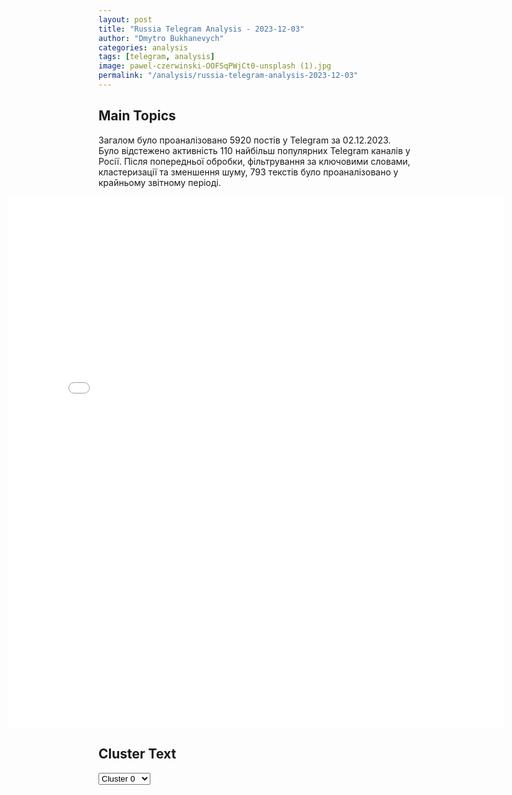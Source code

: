 ```yaml
---
layout: post
title: "Russia Telegram Analysis - 2023-12-03"
author: "Dmytro Bukhanevych"
categories: analysis
tags: [telegram, analysis]
image: pawel-czerwinski-OOFSqPWjCt0-unsplash (1).jpg
permalink: "/analysis/russia-telegram-analysis-2023-12-03"
---
```


<style>
    /* Adjusting iframe-container styles */
    .wide-iframe-container {
        width: calc(100% + 30vw);  /* Extending the width */
        margin-left: -15vw;       /* Negative margin to push to the left */
        overflow: hidden;         /* In case the iframe content spills over */
    }

    .wide-iframe-container iframe {
        width: 100%;  /* Making the iframe take the full width of its container */
        border: none; /* Removing any borders from the iframe */
    }

    /* Toggle mechanism */
    .hidden {
        display: none;
    }
    
    .show-content-target:checked + .show-content {
        display: block;
    }
</style>

<h2>Main Topics</h2>
<p>Загалом було проаналізовано 5920 постів у Telegram за 02.12.2023. Було відстежено активність 110 найбільш популярних Telegram каналів у Росії. Після попередньої обробки, фільтрування за ключовими словами, кластеризації та зменшення шуму, 793 текстів було проаналізовано у крайньому звітному періоді.</p>
<!-- Embedding Main Plotly Visualization -->
<div class="wide-iframe-container">
    <iframe src="{{site.baseurl}}/visualizations/2023-12-03/fig_topics_time.html" height="850"></iframe>
</div>


<h2>Cluster Text</h2>

<!-- Dropdown to select a cluster -->
<select id="clusterSelector" onchange="displayClusterText()">
<option value="0">Cluster 0</option><option value="1">Cluster 1</option><option value="2">Cluster 2</option><option value="3">Cluster 3</option><option value="4">Cluster 4</option><option value="5">Cluster 5</option><option value="6">Cluster 6</option><option value="7">Cluster 7</option><option value="8">Cluster 8</option><option value="9">Cluster 9</option><option value="10">Cluster 10</option><option value="11">Cluster 11</option><option value="12">Cluster 12</option><option value="13">Cluster 13</option>
</select>

<!-- Display area for the selected cluster's text -->
<div id="clusterTextDisplay" class="hidden"></div>

<script type="text/javascript">
    var clusterDetails = {"0": "<b>Total Posts:</b> 89<br><b>Date:</b> 2023-12-02 15:00:22+00:00<br><b>Author:</b> ostashkonews<br><b>Link:</b> https://t.me/s/OstashkoNews/108492<br><b>Subscribers:</b> 357536<br><b>Text:</b> \u0422\u0435\u043a\u0441\u0442: \ud83d\udd55 \u0413\u043b\u0430\u0432\u043d\u044b\u0435 \u0441\u043e\u0431\u044b\u0442\u0438\u044f \u043d\u0430 18:00:\u25aa\ufe0f \u0417\u0435\u043b\u0435\u043d\u0441\u043a\u0438\u0439 \u0445\u043e\u0447\u0435\u0442 \u0432\u044b\u0431\u043e\u0440\u044b \u0431\u0435\u0437 \u0443\u0447\u0430\u0441\u0442\u0438\u044f \u0417\u0430\u043b\u0443\u0436\u043d\u043e\u0433\u043e\u25aa\ufe0f \u041b\u0443\u043a\u0430\u0448\u0435\u043d\u043a\u043e \u0440\u0435\u0437\u043a\u043e \u043e\u0441\u0430\u0434\u0438\u043b \u0437\u0430\u043f\u0430\u0434\u043d\u044b\u0445 \u043e\u0440\u0430\u0442\u043e\u0440\u043e\u0432\u25aa\ufe0f \u0423\u043a\u0440\u0430\u0438\u043d\u0446\u044b \u043f\u043e\u0442\u0440\u0435\u0431\u043e\u0432\u0430\u043b\u0438 \u0434\u0435\u043c\u043e\u0431\u0438\u043b\u0438\u0437\u0430\u0446\u0438\u0438 \u0431\u043e\u0439\u0446\u043e\u0432\u25aa\ufe0f \u041a\u0440\u044b\u043c \u043f\u043e\u043b\u0443\u0447\u0438\u043b 1,8 \u043c\u043b\u0440\u0434 \u0440\u0443\u0431\u043b\u0435\u0439 \u043e\u0442 \u043d\u0430\u0446\u0438\u043e\u043d\u0430\u043b\u0438\u0437\u0430\u0446\u0438\u0438 \u25aa\ufe0f \u0410\u0433\u0435\u043d\u0442\u0430 \u00ab\u0411\u0443\u0440\u0430\u0442\u0438\u043d\u043e\u00bb \u043f\u044b\u0442\u0430\u044e\u0442 \u0432 \u0443\u043a\u0440\u0430\u0438\u043d\u0441\u043a\u043e\u043c \u0421\u0418\u0417\u041e", "1": "<b>Total Posts:</b> 57<br><b>Date:</b> 2023-12-02 02:40:34+00:00<br><b>Author:</b> solovievlive<br><b>Link:</b> https://t.me/s/SolovievLive/225297<br><b>Subscribers:</b> 1282765<br><b>Text:</b> \u0422\u0435\u043a\u0441\u0442: \u2757\ufe0f\u0420\u0430\u0441\u0447\u0435\u0442 \u043f\u0440\u043e\u0442\u0438\u0432\u043e\u0442\u0430\u043d\u043a\u043e\u0432\u043e\u0433\u043e \u043e\u0440\u0443\u0434\u0438\u044f \u00ab\u0420\u0430\u043f\u0438\u0440\u0430\u00bb \u0443\u043d\u0438\u0447\u0442\u043e\u0436\u0438\u043b \u0437\u0430\u043c\u0430\u0441\u043a\u0438\u0440\u043e\u0432\u0430\u043d\u043d\u044b\u0439 \u043e\u043f\u043e\u0440\u043d\u044b\u0439 \u043f\u0443\u043d\u043a\u0442 \u0412\u0421\u0423 \u043d\u0430 \u041a\u0443\u043f\u044f\u043d\u0441\u043a\u043e\u043c \u043d\u0430\u043f\u0440\u0430\u0432\u043b\u0435\u043d\u0438\u0438\u0412\u043e\u0435\u043d\u043d\u043e\u0441\u043b\u0443\u0436\u0430\u0449\u0438\u0435 \u0440\u0430\u0437\u0432\u0435\u0434\u044b\u0432\u0430\u0442\u0435\u043b\u044c\u043d\u044b\u0445 \u043f\u043e\u0434\u0440\u0430\u0437\u0434\u0435\u043b\u0435\u043d\u0438\u0439 \u0433\u0440\u0443\u043f\u043f\u0438\u0440\u043e\u0432\u043a\u0438 \u0432\u043e\u0439\u0441\u043a \u00ab\u0417\u0430\u043f\u0430\u0434\u00bb \u043f\u0440\u0438 \u043f\u043e\u043c\u043e\u0449\u0438 \u0431\u0435\u0441\u043f\u0438\u043b\u043e\u0442\u043d\u044b\u0445 \u043b\u0435\u0442\u0430\u0442\u0435\u043b\u044c\u043d\u044b\u0445 \u0430\u043f\u043f\u0430\u0440\u0430\u0442\u043e\u0432 \u043e\u0431\u043d\u0430\u0440\u0443\u0436\u0438\u043b\u0438 \u0443\u043a\u0440\u0435\u043f\u043b\u0435\u043d\u0438\u044f \u043f\u0440\u043e\u0442\u0438\u0432\u043d\u0438\u043a\u0430.\u0410\u0440\u0442\u0438\u043b\u043b\u0435\u0440\u0438\u0441\u0442\u044b \u043f\u0440\u043e\u0438\u0437\u0432\u0435\u043b\u0438 \u0441\u0435\u0440\u0438\u044e \u0432\u044b\u0441\u0442\u0440\u0435\u043b\u043e\u0432, \u0432 \u0445\u043e\u0434\u0435 \u043a\u043e\u0442\u043e\u0440\u043e\u0439 \u043e\u043f\u043e\u0440\u043d\u044b\u0439 \u043f\u0443\u043d\u043a\u0442 \u043f\u0440\u043e\u0442\u0438\u0432\u043d\u0438\u043a\u0430 \u0431\u044b\u043b \u0443\u043d\u0438\u0447\u0442\u043e\u0436\u0435\u043d.", "2": "<b>Total Posts:</b> 24<br><b>Date:</b> 2023-12-02 12:33:35+00:00<br><b>Author:</b> tvrain<br><b>Link:</b> https://t.me/s/tvrain/72651<br><b>Subscribers:</b> 414926<br><b>Text:</b> \u0422\u0435\u043a\u0441\u0442: \u0412\u043a\u043b\u044e\u0447\u0430\u0439\u0442\u0435 \u0414\u043e\u0436\u0434\u044c. \u041d\u043e\u0432\u043e\u0441\u0442\u0438 \u0441\u0443\u0431\u0431\u043e\u0442\u044b \u0440\u0430\u0441\u0441\u043a\u0430\u0437\u0430\u043b\u0430 \u0412\u0430\u043b\u0435\u0440\u0438\u044f \u0420\u0430\u0442\u043d\u0438\u043a\u043e\u0432\u0430. \u0412 \u044d\u0442\u043e\u043c \u0432\u044b\u043f\u0443\u0441\u043a\u0435:\ud83d\udd39\u0412\u043b\u0430\u0434\u0438\u043c\u0438\u0440 \u041f\u0443\u0442\u0438\u043d \u0432\u043a\u043b\u044e\u0447\u0438\u043b \u0432 \u0441\u043e\u0441\u0442\u0430\u0432 \u0421\u041f\u0427 \u0434\u043e\u043d\u043e\u0441\u0447\u0438\u043a\u0430 \u0410\u043b\u0435\u043a\u0441\u0430\u043d\u0434\u0440\u0430 \u0418\u043e\u043d\u043e\u0432\u0430.\ud83d\udd39\u041d\u0430 \u0437\u0430\u0445\u0432\u0430\u0447\u0435\u043d\u043d\u043e\u0439 \u0420\u0424 \u0417\u0430\u043f\u043e\u0440\u043e\u0436\u0441\u043a\u043e\u0439 \u0410\u042d\u0421 \u043f\u0440\u043e\u0438\u0437\u043e\u0448\u0435\u043b \u043f\u043e\u043b\u043d\u044b\u0439 \u0431\u043b\u044d\u043a\u0430\u0443\u0442 \u0438 \u0432\u043e\u0437\u043d\u0438\u043a\u043b\u0430 \u0443\u0433\u0440\u043e\u0437\u0430 \u0440\u0430\u0434\u0438\u0430\u0446\u0438\u043e\u043d\u043d\u043e\u0439 \u0430\u0432\u0430\u0440\u0438\u0438. \ud83d\udd39\u0412 \u041f\u0435\u0442\u0435\u0440\u0431\u0443\u0440\u0433\u0435 \u0441\u0443\u0434 \u043e\u0448\u0442\u0440\u0430\u0444\u043e\u0432\u0430\u043b \u0442\u0435\u043b\u0435\u043a\u0430\u043d\u0430\u043b Aiva \u0437\u0430 \u043f\u043e\u043a\u0430\u0437 \u043a\u043b\u0438\u043f\u0430 \u0421\u0435\u0440\u0433\u0435\u044f \u041b\u0430\u0437\u0430\u0440\u0435\u0432\u0430 \u00ab\u0422\u0430\u043a \u043a\u0440\u0430\u0441\u0438\u0432\u043e\u00bb.\ud83d\udd39\u0412 \u041c\u043e\u0441\u043a\u0432\u0435 \u043f\u043e\u043b\u0438\u0446\u0438\u044f \u0443\u0441\u0442\u0440\u043e\u0438\u043b\u0430 \u043e\u0431\u043b\u0430\u0432\u044b \u043d\u0430 \u041b\u0413\u0411\u0422-\u0444\u0440\u0435\u043d\u0434\u043b\u0438 \u043c\u0435\u0440\u043e\u043f\u0440\u0438\u044f\u0442\u0438\u044f\u0445.", "3": "<b>Total Posts:</b> 59<br><b>Date:</b> 2023-12-02 04:37:03+00:00<br><b>Author:</b> ostashkonews<br><b>Link:</b> https://t.me/s/OstashkoNews/108432<br><b>Subscribers:</b> 357536<br><b>Text:</b> \u0422\u0435\u043a\u0441\u0442: \ud83d\ude02\u0413\u043e\u0440\u0434\u043e\u043d* \u0432\u0434\u0440\u0443\u0433 \u043d\u0430\u0447\u0430\u043b \u0440\u0443\u0431\u0438\u0442\u044c \u043f\u0440\u0430\u0432\u0434\u0443-\u043c\u0430\u0442\u043a\u0443 \u043e \u043c\u043e\u0449\u0438 \u0420\u043e\u0441\u0441\u0438\u0438 \u0438 \u043f\u043e\u0440\u0430\u0436\u0435\u043d\u0438\u0438 \u0423\u043a\u0440\u0430\u0438\u043d\u044b\u0423\u043a\u0440\u0430\u0438\u043d\u0441\u043a\u0438\u0439 \u0436\u0443\u0440\u043d\u0430\u043b\u0438\u0441\u0442, \u0440\u0430\u043d\u0435\u0435 \u043f\u043e\u043b\u0438\u0432\u0430\u0432\u0448\u0438\u0439 \u0440\u043e\u0441\u0441\u0438\u044f\u043d \u0433\u0440\u044f\u0437\u044c\u044e \u0438 \u043e\u0442\u0431\u0438\u0432\u0430\u0432\u0448\u0438\u0439 \u043d\u0430\u043f\u0430\u0434\u043a\u0438 \u0410\u0440\u0435\u0441\u0442\u043e\u0432\u0438\u0447\u0430 \u043d\u0430 \u0417\u0435\u043b\u0435\u043d\u0441\u043a\u043e\u0433\u043e, \u0440\u0435\u0448\u0438\u043b \u0432\u0434\u0440\u0443\u0433 \u0441\u0430\u043c \u043f\u043e\u0434\u0430\u0442\u044c\u0441\u044f \u0432 \u043e\u043f\u043f\u043e\u0437\u0438\u0446\u0438\u044e. \u041e\u043d \u043f\u0440\u043e\u043a\u043e\u043c\u043c\u0435\u043d\u0442\u0438\u0440\u043e\u0432\u0430\u043b (\u043f\u043e\u0447\u0435\u043c\u0443-\u0442\u043e \u043d\u0430 \u043d\u0435\u043d\u0430\u0432\u0438\u0441\u0442\u043d\u043e\u043c \u0440\u0443\u0441\u0441\u043a\u043e\u043c) \u0437\u0430\u044f\u0432\u043b\u0435\u043d\u0438\u0435 \u0410\u0440\u0430\u0445\u0430\u043c\u0438\u0438 \u043e \u043f\u0435\u0440\u0435\u0433\u043e\u0432\u043e\u0440\u0430\u0445 \u0441 \u0420\u0424 \u0432 \u0421\u0442\u0430\u043c\u0431\u0443\u043b\u0435 \u0438 \u043f\u043e\u0434\u0442\u0432\u0435\u0440\u0434\u0438\u043b, \u0447\u0442\u043e \u043f\u043e\u0434\u043f\u0438\u0441\u044b\u0432\u0430\u0442\u044c \u043c\u0438\u0440 \u0441 \u0420\u043e\u0441\u0441\u0438\u0435\u0439 \u043d\u0430\u0434\u043e \u0431\u044b\u043b\u043e \u043d\u0430 \u0442\u0435\u0445 \u0443\u0441\u043b\u043e\u0432\u0438\u044f\u0445, \u0447\u0442\u043e \u043f\u0440\u0435\u0434\u043b\u0430\u0433\u0430\u043b\u0430 \u041c\u043e\u0441\u043a\u0432\u0430 \u0432 2022 \u0433\u043e\u0434\u0443.\ud83d\udcdd\u00ab\u0421\u0430\u043d\u043a\u0446\u0438\u0438 \u043d\u0435 \u0440\u0430\u0431\u043e\u0442\u0430\u044e\u0442. \u041d\u0435 \u043c\u043e\u0436\u0435\u0442 \u0441\u0442\u0440\u0430\u043d\u0430-\u0430\u0433\u0440\u0435\u0441\u0441\u043e\u0440 \u043f\u043e\u043b\u0443\u0447\u0430\u0442\u044c \u043e\u0442 \u043d\u0435\u0444\u0442\u0438 \u0438 \u0433\u0430\u0437\u0430 600 \u043c\u043b\u0440\u0434 \u0434\u043e\u043b\u043b\u0430\u0440\u043e\u0432 \u0432 \u0433\u043e\u0434. \u041a\u043e\u043d\u0442\u0440\u043d\u0430\u0441\u0442\u0443\u043f\u043b\u0435\u043d\u0438\u0435 \u043d\u0430\u043c \u043d\u0435 \u0443\u0434\u0430\u043b\u043e\u0441\u044c. \u0417\u0430\u043f\u0430\u0434 \u0441\u043a\u0430\u0436\u0435\u0442, \u0438\u0434\u0438\u0442\u0435 \u0434\u043e\u0433\u043e\u0432\u0430\u0440\u0438\u0432\u0430\u0439\u0442\u0435\u0441\u044c \u0441 \u0440\u0443\u0441\u0441\u043a\u0438\u043c\u0438. \u0410 \u041d\u0410\u0422\u041e? \u0414\u0430 \u043a\u0430\u043a\u043e\u0435 \u041d\u0410\u0422\u041e. \u0410 \u0415\u0432\u0440\u043e\u0441\u043e\u044e\u0437? \u0414\u0430 \u043a\u0430\u043a\u043e\u0439 \u0415\u0432\u0440\u043e\u0441\u043e\u044e\u0437. \u041e\u043d\u0438 \u0447\u0442\u043e, \u0433\u043e\u0440\u044f\u0442 \u0436\u0435\u043b\u0430\u043d\u0438\u0435\u043c \u043d\u0430\u0441 \u043f\u0440\u0438\u043d\u044f\u0442\u044c \u0442\u0443\u0434\u0430? \u042f \u0441\u043b\u044b\u0448\u0443 \u0442\u043e\u043b\u044c\u043a\u043e \u0440\u0430\u0437\u0433\u043e\u0432\u043e\u0440\u044b. \u041c\u044b \u0436\u0435 \u043d\u0430 \u041c\u0430\u0439\u0434\u0430\u043d \u0432\u044b\u0445\u043e\u0434\u0438\u043b\u0438 \u0432 2013-2014 \u0433\u043e\u0434\u0443 \u0437\u0430 \u0435\u0432\u0440\u043e\u043f\u0435\u0439\u0441\u043a\u0443\u044e \u0430\u0441\u0441\u043e\u0446\u0438\u0430\u0446\u0438\u044e. \u0422\u0430\u043a \u0433\u0434\u0435 \u0436\u0435 \u043e\u043d\u0430?\u00bb, \u2013 \u043d\u0435\u0433\u043e\u0434\u0443\u0435\u0442 \u043f\u0440\u043e\u043f\u0430\u0433\u0430\u043d\u0434\u0438\u0441\u0442.\u0413\u043e\u0440\u0434\u043e\u043d \u043e\u0442\u043c\u0435\u0442\u0438\u043b, \u0447\u0442\u043e \u0432\u0441\u0435 \u0443\u043f\u0438\u0440\u0430\u0435\u0442\u0441\u044f \u0432 \u043f\u0440\u043e\u0432\u0430\u043b\u0435\u043d\u043d\u044b\u0439 \u043a\u043e\u043d\u0442\u0440\u043d\u0430\u0441\u0442\u0443\u043f, \u0438 \u0442\u0435\u043f\u0435\u0440\u044c \u0417\u0430\u043f\u0430\u0434 \u0431\u0443\u0434\u0435\u0442 \u0443\u0440\u0435\u0437\u0430\u0442\u044c \u0443\u043a\u0440\u0430\u0438\u043d\u0446\u0430\u043c \u043f\u043e\u043c\u043e\u0449\u044c, \u0447\u0442\u043e\u0431\u044b \u0432\u044b\u043d\u0443\u0434\u0438\u0442\u044c \u0438\u0445 \u043f\u043e\u0439\u0442\u0438 \u043d\u0430 \u043f\u0435\u0440\u0435\u0433\u043e\u0432\u043e\u0440\u044b. \u041e\u0434\u043d\u043e\u0432\u0440\u0435\u043c\u0435\u043d\u043d\u043e \u0441 \u044d\u0442\u0438\u043c \u0420\u043e\u0441\u0441\u0438\u044f, \u044f\u043a\u043e\u0431\u044b, \u043f\u043e\u0434\u043a\u0443\u043f\u0430\u0435\u0442 \u0437\u0430\u043f\u0430\u0434\u043d\u044b\u0445 \u043f\u043e\u043b\u0438\u0442\u0438\u043a\u043e\u0432, \u0440\u0430\u0441\u043a\u0430\u043b\u044b\u0432\u0430\u0435\u0442 \u0443\u043a\u0440\u0430\u0438\u043d\u0441\u043a\u043e\u0435 \u043e\u0431\u0449\u0435\u0441\u0442\u0432\u043e \u0438 \u043d\u0430\u0440\u0430\u0449\u0438\u0432\u0430\u0435\u0442 \u0412\u041f\u041a.\ud83e\udd21\u041f\u0435\u0440\u0435\u043e\u0431\u0443\u0432\u043a\u0430 \u043e\u0434\u043d\u043e\u0433\u043e \u0438\u0437 \u043a\u043b\u044e\u0447\u0435\u0432\u044b\u0445 \u043f\u0440\u043e\u043f\u0430\u0433\u0430\u043d\u0434\u0438\u0441\u0442\u043e\u0432 \u041a\u0438\u0435\u0432\u0430 \u0433\u043e\u0432\u043e\u0440\u0438\u0442 \u043e \u0442\u043e\u043c, \u0447\u0442\u043e \u0417\u0435\u043b\u0435\u043d\u0441\u043a\u0438\u0439 \u043f\u043e\u0441\u0442\u0435\u043f\u0435\u043d\u043d\u043e \u043e\u0441\u0442\u0430\u0435\u0442\u0441\u044f \u0432 \u043f\u043e\u043b\u043d\u043e\u043c \u043e\u0434\u0438\u043d\u043e\u0447\u0435\u0441\u0442\u0432\u0435. \u041f\u043e\u043a\u0430 \u043e\u043d \u0443\u043d\u0438\u0447\u0442\u043e\u0436\u0430\u0435\u0442 \u0441\u0432\u043e\u0438\u0445 \u043f\u043e\u043b\u0438\u0442\u0438\u0447\u0435\u0441\u043a\u0438\u0445 \u043e\u043f\u043f\u043e\u043d\u0435\u043d\u0442\u043e\u0432, \u0435\u0433\u043e \u0441\u043e\u0431\u0441\u0442\u0432\u0435\u043d\u043d\u044b\u0435 \u0441\u043e\u044e\u0437\u043d\u0438\u043a\u0438 \u0431\u044c\u044e\u0442 \u043d\u0430\u0440\u043a\u043e\u043c\u0430\u043d\u0443 \u0432 \u0441\u043f\u0438\u043d\u0443, \u043f\u043e\u043d\u0438\u043c\u0430\u044f, \u0447\u0442\u043e \u0442\u043e\u0442 \u043f\u043e\u0442\u0435\u0440\u044f\u043b \u0441\u0432\u044f\u0437\u044c \u0441 \u0440\u0435\u0430\u043b\u044c\u043d\u044b\u043c \u043c\u0438\u0440\u043e\u043c. \u041c\u043e\u0436\u043d\u043e \u043d\u0435 \u0441\u043e\u043c\u043d\u0435\u0432\u0430\u0442\u044c\u0441\u044f, \u0447\u0442\u043e \u0413\u043e\u0440\u0434\u043e\u043d \u0432\u0441\u043a\u043e\u0440\u0435 \u043f\u043e\u043a\u0438\u043d\u0435\u0442 \u0423\u043a\u0440\u0430\u0438\u043d\u0443 \u0438 \u043e\u0442\u043f\u0440\u0430\u0432\u0438\u0442\u0441\u044f \u043a\u0443\u0434\u0430-\u043d\u0438\u0431\u0443\u0434\u044c \u0432 \u0412\u0430\u0448\u0438\u043d\u0433\u0442\u043e\u043d, \u043a \u0410\u0440\u0435\u0441\u0442\u043e\u0432\u0438\u0447\u0443 \u2013 \u0435\u0441\u043b\u0438, \u043a\u043e\u043d\u0435\u0447\u043d\u043e, \u0417\u0435\u043b\u0435\u043d\u0441\u043a\u0438\u0439 \u043d\u0435 \u0441\u043a\u043b\u0435\u0438\u0442 \u043b\u0430\u0441\u0442\u044b \u0440\u0430\u043d\u044c\u0448\u0435.*\u043f\u0440\u0438\u0437\u043d\u0430\u043d \u0438\u043d\u043e\u0430\u0433\u0435\u043d\u0442\u043e\u043c \u0432 \u0420\u0424\u041e\u0441\u0442\u0430\u0448\u043a\u043e! \u0412\u0430\u0436\u043d\u043e\u0435 - \u043f\u043e\u0434\u043f\u0438\u0448\u0438\u0441\u044c", "4": "<b>Total Posts:</b> 31<br><b>Date:</b> 2023-12-02 06:41:06+00:00<br><b>Author:</b> prigozhin_2023_tg<br><b>Link:</b> https://t.me/s/prigozhin_2023_tg/5297<br><b>Subscribers:</b> 333127<br><b>Text:</b> \u0422\u0435\u043a\u0441\u0442: \u0410\u0440\u043c\u0438\u044f \u0420\u043e\u0441\u0441\u0438\u0438 \u043d\u0430\u0441\u0442\u0443\u043f\u0430\u0435\u0442 \u043f\u043e\u0447\u0442\u0438 \u043d\u0430 \u0432\u0441\u0435\u0445 \u0443\u0447\u0430\u0441\u0442\u043a\u0430\u0445 \u0444\u0440\u043e\u043d\u0442\u0430: \u0413\u0435\u043d\u0448\u0442\u0430\u0431 \u0412\u0421\u0423 \u043d\u0430\u0447\u0430\u043b \u043f\u0440\u0438\u0437\u043d\u0430\u0432\u0430\u0442\u044c \u043f\u0440\u043e\u0432\u0430\u043b \u0441\u0432\u043e\u0435\u0433\u043e \u043a\u043e\u043d\u0442\u0440\u043d\u0430\u0441\u0442\u0443\u043f\u0430 \u0438 \u043f\u043e\u0442\u0435\u0440\u044e \u0438\u043d\u0438\u0446\u0438\u0430\u0442\u0438\u0432\u044b \u27a1\ufe0f\u041d\u0430 \u041a\u0443\u043f\u044f\u043d\u0441\u043a\u043e\u043c \u043d\u0430\u043f\u0440\u0430\u0432\u043b\u0435\u043d\u0438\u0438 \u0412\u0421 \u0420\u0424 \u0432\u0435\u043b\u0438 \u0448\u0442\u0443\u0440\u043c\u043e\u0432\u044b\u0435 \u0434\u0435\u0439\u0441\u0442\u0432\u0438\u044f \u0432 \u0440\u0430\u0439\u043e\u043d\u0435 \u0421\u0438\u043d\u044c\u043a\u043e\u0432\u043a\u0438 \u0425\u0430\u0440\u044c\u043a\u043e\u0432\u0441\u043a\u043e\u0439 \u043e\u0431\u043b\u0430\u0441\u0442\u0438 \u0438 \u0421\u0442\u0435\u043b\u044c\u043c\u0430\u0445\u043e\u0432\u043a\u0438 (\u041b\u041d\u0420), \u0441\u043e\u0432\u0435\u0440\u0448\u0438\u0432 9 \u0430\u0442\u0430\u043a.\u27a1\ufe0f\u041d\u0430 \u041b\u0438\u043c\u0430\u043d\u0441\u043a\u043e\u043c \u043d\u0430\u043f\u0440\u0430\u0432\u043b\u0435\u043d\u0438\u0438 \u0440\u043e\u0441\u0441\u0438\u0439\u0441\u043a\u0438\u0435 \u0432\u043e\u0439\u0441\u043a\u0430 \u043f\u0440\u043e\u0432\u0435\u043b\u0438 7 \u0430\u0442\u0430\u043a, \u0432\u0435\u0434\u044f \u0448\u0442\u0443\u0440\u043c\u043e\u0432\u044b\u0435 \u0434\u0435\u0439\u0441\u0442\u0432\u0438\u044f \u0432 \u0440\u0430\u0439\u043e\u043d\u0435 \u0421\u0435\u0440\u0435\u0431\u0440\u044f\u043d\u0441\u043a\u043e\u0433\u043e \u043b\u0435\u0441\u043d\u0438\u0447\u0435\u0441\u0442\u0432\u0430 (\u041b\u041d\u0420).\u27a1\ufe0f\u041d\u0430 \u0411\u0430\u0445\u043c\u0443\u0442\u0441\u043a\u043e\u043c \u043d\u0430\u043f\u0440\u0430\u0432\u043b\u0435\u043d\u0438\u0438 \u0430\u0440\u043c\u0438\u044f \u0420\u043e\u0441\u0441\u0438\u0438 \u043f\u0440\u043e\u0432\u0435\u043b\u0430 18 \u0430\u0442\u0430\u043a, \u0432\u0435\u0434\u044f \u0448\u0442\u0443\u0440\u043c\u043e\u0432\u044b\u0435 \u0434\u0435\u0439\u0441\u0442\u0432\u0438\u044f \u0432 \u0440\u0430\u0439\u043e\u043d\u0430\u0445 \u0413\u0440\u0438\u0433\u043e\u0440\u043e\u0432\u043a\u0438, \u0411\u043e\u0433\u0434\u0430\u043d\u043e\u0432\u043a\u0438, \u0418\u0432\u0430\u043d\u043e\u0432\u0441\u043a\u043e\u0433\u043e, \u041a\u043b\u0435\u0449\u0435\u0435\u0432\u043a\u0438 \u0438 \u0410\u043d\u0434\u0440\u0435\u0435\u0432\u043a\u0438 (\u0414\u041d\u0420).\u27a1\ufe0f\u041d\u0430 \u0410\u0432\u0434\u0435\u0435\u0432\u0441\u043a\u043e\u043c \u043d\u0430\u043f\u0440\u0430\u0432\u043b\u0435\u043d\u0438\u0438 \u0440\u0443\u0441\u0441\u043a\u0438\u0435 \u0432\u0435\u043b\u0438 \u0448\u0442\u0443\u0440\u043c\u043e\u0432\u044b\u0435 \u0434\u0435\u0439\u0441\u0442\u0432\u0438\u044f \u044e\u0436\u043d\u0435\u0435 \u041d\u043e\u0432\u043e\u043a\u0430\u043b\u0438\u043d\u043e\u0432\u043e\u0433\u043e, \u0421\u0442\u0435\u043f\u043d\u043e\u0433\u043e, \u0410\u0432\u0434\u0435\u0435\u0432\u043a\u0438, \u0421\u0435\u0432\u0435\u0440\u043d\u043e\u0433\u043e, \u041f\u0435\u0440\u0432\u043e\u043c\u0430\u0439\u0441\u043a\u043e\u0433\u043e \u0414\u043e\u043d\u0435\u0446\u043a\u043e\u0439 \u043e\u0431\u043b\u0430\u0441\u0442\u0438, \u043f\u0440\u0435\u0434\u043f\u0440\u0438\u043d\u044f\u0432 16 \u0430\u0442\u0430\u043a.\u27a1\ufe0f\u041d\u0430 \u041c\u0430\u0440\u044c\u0438\u043d\u0441\u043a\u043e\u043c \u043d\u0430\u043f\u0440\u0430\u0432\u043b\u0435\u043d\u0438\u0438 \u0412\u0421 \u0420\u0424, \u043f\u0440\u0438 \u043f\u043e\u0434\u0434\u0435\u0440\u0436\u043a\u0435 \u0430\u0432\u0438\u0430\u0446\u0438\u0438, \u0432\u0435\u043b\u0438 \u0448\u0442\u0443\u0440\u043c\u043e\u0432\u044b\u0435 \u0434\u0435\u0439\u0441\u0442\u0432\u0438\u044f \u0432 \u0440\u0430\u0439\u043e\u043d\u0435 \u041d\u043e\u0432\u043e\u043c\u0438\u0445\u0430\u0439\u043b\u043e\u0432\u043a\u0438.\u27a1\ufe0f\u041d\u0430 \u0417\u0430\u043f\u043e\u0440\u043e\u0436\u0441\u043a\u043e\u043c \u043d\u0430\u043f\u0440\u0430\u0432\u043b\u0435\u043d\u0438\u0438 \u0440\u043e\u0441\u0441\u0438\u0439\u0441\u043a\u0438\u0435 \u0432\u043e\u0439\u0441\u043a\u0430 10 \u0440\u0430\u0437 \u0430\u0442\u0430\u043a\u043e\u0432\u0430\u043b\u0438, \u0441\u0442\u0440\u0435\u043c\u044f\u0441\u044c \u0432\u043e\u0441\u0441\u0442\u0430\u043d\u043e\u0432\u0438\u0442\u044c \u0443\u0442\u0440\u0430\u0447\u0435\u043d\u043d\u043e\u0435 \u043f\u043e\u043b\u043e\u0436\u0435\u043d\u0438\u0435 \u0432 \u0440\u0430\u0439\u043e\u043d\u0430\u0445 \u0420\u043e\u0431\u043e\u0442\u0438\u043d\u043e \u0438 \u0437\u0430\u043f\u0430\u0434\u043d\u0435\u0435 \u0412\u0435\u0440\u0431\u043e\u0432\u043e\u0433\u043e \u0417\u0430\u043f\u043e\u0440\u043e\u0436\u0441\u043a\u043e\u0439 \u043e\u0431\u043b\u0430\u0441\u0442\u0438.\u041f\u0440\u0438\u0433\u043e\u0436\u0438\u043d 2023 \u2705 \u2014 \u041f\u043e\u0434\u043f\u0438\u0441\u0430\u0442\u044c\u0441\u044f", "5": "<b>Total Posts:</b> 32<br><b>Date:</b> 2023-12-02 18:38:02+00:00<br><b>Author:</b> swodki<br><b>Link:</b> https://t.me/s/swodki/326719<br><b>Subscribers:</b> 254665<br><b>Text:</b> \u0422\u0435\u043a\u0441\u0442: \u0418\u0437\u0440\u0430\u0438\u043b\u044c \u043f\u0440\u043e\u0434\u043e\u043b\u0436\u0430\u0435\u0442 \u0438\u043d\u0442\u0435\u043d\u0441\u0438\u0432\u043d\u043e \u0431\u043e\u043c\u0431\u0438\u0442\u044c \u0436\u0438\u043b\u044b\u0435 \u043a\u0432\u0430\u0440\u0442\u0430\u043b\u044b \u0421\u0435\u043a\u0442\u043e\u0440\u0430 \u0413\u0430\u0437\u0430. \u0410\u043a\u0442\u0438\u0432\u0438\u0437\u0438\u0440\u043e\u0432\u0430\u043b\u0438\u0441\u044c \u0431\u043e\u0435\u0441\u0442\u043e\u043b\u043a\u043d\u043e\u0432\u0435\u043d\u0438\u044f \u0426\u0410\u0425\u0410\u041b \u0438 \"\u0425\u0435\u0437\u0431\u043e\u043b\u043b\u044b\" \u043d\u0430 \u0433\u0440\u0430\u043d\u0438\u0446\u0435 \u0418\u0437\u0440\u0430\u0438\u043b\u044f \u0438 \u041b\u0438\u0432\u0430\u043d\u0430, \u0442\u0430\u043a\u0436\u0435 \u0443\u0441\u0438\u043b\u0438\u0432\u0430\u044e\u0442\u0441\u044f \u0441\u0442\u043e\u043b\u043a\u043d\u043e\u0432\u0435\u043d\u0438\u044f \u043d\u0430 \u0417\u0430\u043f\u0430\u0434\u043d\u043e\u043c \u0431\u0435\u0440\u0435\u0433\u0443. \u0412 \u0431\u043b\u0438\u0436\u0430\u0439\u0448\u0438\u0435 \u0434\u043d\u0438 \u043e\u0436\u0438\u0434\u0430\u044e\u0442\u0441\u044f \u043d\u043e\u0432\u044b\u0435 \u043f\u043e\u043f\u044b\u0442\u043a\u0438 \u0443\u0434\u0430\u0440\u043e\u0432 \"\u0410\u043d\u0441\u0430\u0440 \u0410\u043b\u043b\u0430\u0445\" \u043f\u043e \u0418\u0437\u0440\u0430\u0438\u043b\u044e\" + \u043d\u043e\u0432\u044b\u0435 \u0430\u0442\u0430\u043a\u0438 \u0438\u0440\u0430\u043d\u0441\u043a\u0438\u0445 \u043f\u0440\u043e\u043a\u0441\u0438 \u0432 \u0421\u0438\u0440\u0438\u0438 \u0438 \u0418\u0440\u0430\u043a\u0435 \u043d\u0430 \u0430\u043c\u0435\u0440\u0438\u043a\u0430\u043d\u0441\u043a\u0438\u0435 \u0431\u0430\u0437\u044b.\u041f\u043e\u043f\u0443\u0442\u043d\u043e \u0432 \u041a\u0430\u0442\u0430\u0440\u0435 \u043f\u0440\u043e\u0434\u043e\u043b\u0436\u0430\u044e\u0442\u0441\u044f \u0437\u0430\u043a\u0440\u044b\u0442\u044b\u0435 \u043a\u043e\u043d\u0441\u0443\u043b\u044c\u0442\u0430\u0446\u0438\u0438 \u043e \u043d\u043e\u0432\u043e\u043c \u043f\u0435\u0440\u0435\u043c\u0438\u0440\u0438\u0438.\u0411\u043e\u0440\u0438\u0441 \u0420\u043e\u0436\u0438\u043d", "6": "<b>Total Posts:</b> 20<br><b>Date:</b> 2023-12-02 07:47:27+00:00<br><b>Author:</b> mod_russia<br><b>Link:</b> https://t.me/s/mod_russia/33108<br><b>Subscribers:</b> 534833<br><b>Text:</b> \u0422\u0435\u043a\u0441\u0442: \u041a\u043e\u043d\u0441\u0442\u0430\u043d\u0442\u0438\u043d\u0443 \u041c\u043e\u0440\u043e\u0437\u043e\u0432\u0443 21 \u0433\u043e\u0434. \u041e\u043d \u0443\u0440\u043e\u0436\u0435\u043d\u0435\u0446 \u042f\u0440\u043e\u0441\u043b\u0430\u0432\u043b\u044f, \u0443\u0447\u0430\u0441\u0442\u043d\u0438\u043a \u0441\u043f\u0435\u0446\u043e\u043f\u0435\u0440\u0430\u0446\u0438\u0438 (\u0441 \u043f\u0435\u0440\u0432\u044b\u0445 \u0434\u043d\u0435\u0439), \u0441\u0435\u0439\u0447\u0430\u0441 \u043a\u0443\u0440\u0441\u0430\u043d\u0442 \u041c\u0412\u041e\u041a\u0423.\u041d\u0430\u0433\u0440\u0430\u0436\u0434\u0435\u043d \u043e\u0440\u0434\u0435\u043d\u043e\u043c \u041c\u0443\u0436\u0435\u0441\u0442\u0432\u0430 \u0437\u0430 \u0443\u0447\u0430\u0441\u0442\u0438\u0435 \u0432 \u043f\u0435\u0440\u0432\u043e\u043c \u0436\u0435 \u043a\u0440\u0443\u043f\u043d\u043e\u043c \u0448\u0442\u0443\u0440\u043c\u0435 \u00ab\u0437\u0430 \u043b\u0435\u043d\u0442\u043e\u0447\u043a\u043e\u0439\u00bb. \u0418\u0437 \u043d\u0430\u0441\u0435\u043b\u0435\u043d\u043d\u043e\u0433\u043e \u043f\u0443\u043d\u043a\u0442\u0430, \u0433\u0434\u0435 \u043e\u043a\u0430\u0437\u0430\u043b\u043e\u0441\u044c \u0432 \u043e\u043a\u0440\u0443\u0436\u0435\u043d\u0438\u0438 \u043e\u0434\u043d\u043e \u0438\u0437 \u043d\u0430\u0448\u0438\u0445 \u043f\u043e\u0434\u0440\u0430\u0437\u0434\u0435\u043b\u0435\u043d\u0438\u0439, \u043f\u043e\u0441\u043b\u0435 \u0441\u0442\u0440\u0435\u043b\u043a\u043e\u0432\u043e\u0433\u043e \u0431\u043e\u044f \u043d\u0430 \u0440\u0430\u0441\u0441\u0442\u043e\u044f\u043d\u0438\u0438 50 \u043c\u0435\u0442\u0440\u043e\u0432 \u043e\u0442 \u0432\u0440\u0430\u0433\u0430 \u041a\u043e\u043d\u0441\u0442\u0430\u043d\u0442\u0438\u043d\u0443 \u0438 \u0435\u0433\u043e \u0431\u043e\u0435\u0432\u044b\u043c \u0442\u043e\u0432\u0430\u0440\u0438\u0449\u0430\u043c \u0443\u0434\u0430\u043b\u043e\u0441\u044c \u0432\u044b\u0442\u0430\u0449\u0438\u0442\u044c \u043a\u043e\u043c\u0431\u0430\u0442\u0430 \u0438 \u0434\u0440\u0443\u0433\u0438\u0445 \u0431\u043e\u0439\u0446\u043e\u0432, \u0432 \u0442\u043e\u043c \u0447\u0438\u0441\u043b\u0435 \u0440\u0430\u043d\u0435\u043d\u044b\u0445. \u0410 \u043c\u0435\u0434\u0430\u043b\u044c \u00ab\u0417\u0430 \u043e\u0442\u0432\u0430\u0433\u0443\u00bb \u043e\u043d \u043f\u043e\u043b\u0443\u0447\u0438\u043b \u0437\u0430 \u0443\u0441\u043f\u0435\u0448\u043d\u043e\u0435 \u043e\u0442\u0440\u0430\u0436\u0435\u043d\u0438\u0435 \u0430\u0442\u0430\u043a\u0438 \u0412\u0421\u0423 \u043d\u0430 \u043d\u0430\u0431\u043b\u044e\u0434\u0430\u0442\u0435\u043b\u044c\u043d\u044b\u0439 \u043f\u0443\u043d\u043a\u0442. \u041f\u0440\u0438\u0447\u0435\u043c \u043d\u0430 \u044d\u0442\u043e \u0437\u0430\u0434\u0430\u043d\u0438\u0435 \u041a\u043e\u0441\u0442\u044f \u043e\u0442\u043f\u0440\u0430\u0432\u0438\u043b\u0441\u044f \u0434\u043e\u0431\u0440\u043e\u0432\u043e\u043b\u044c\u0446\u0435\u043c, \u043f\u043e\u043c\u043e\u0433\u0430\u0442\u044c \u0442\u043e\u0432\u0430\u0440\u0438\u0449\u0430\u043c: \u00ab\u0412\u0440\u0430\u0433 \u0441 \u0431\u043e\u043b\u044c\u0448\u0438\u043c\u0438 \u043f\u043e\u0442\u0435\u0440\u044f\u043c\u0438 \u0443\u0448\u0435\u043b \u0432 \u0441\u0442\u043e\u0440\u043e\u043d\u0443 \u043c\u0438\u043d\u043d\u043e\u0433\u043e \u043f\u043e\u043b\u044f, \u043e\u0442\u043a\u0443\u0434\u0430 \u043c\u044b \u0435\u0449\u0435 \u0434\u043e\u043b\u0433\u043e \u0441\u043b\u044b\u0448\u0430\u043b\u0438 \u0432\u0437\u0440\u044b\u0432\u044b\u00bb.", "7": "<b>Total Posts:</b> 16<br><b>Date:</b> 2023-12-02 07:10:02+00:00<br><b>Author:</b> warhistoryalconafter<br><b>Link:</b> https://t.me/s/warhistoryalconafter/134949<br><b>Subscribers:</b> 473204<br><b>Text:</b> \u0422\u0435\u043a\u0441\u0442: \ud83c\uddf7\ud83c\uddfa \u0418\u0440\u043a\u0443\u0442\u0441\u043a\u0438\u0439 \u0430\u0432\u0438\u0430\u0446\u0438\u043e\u043d\u043d\u044b\u0439 \u0437\u0430\u0432\u043e\u0434 \u041e\u0431\u044a\u0435\u0434\u0438\u043d\u0435\u043d\u043d\u043e\u0439 \u0430\u0432\u0438\u0430\u0441\u0442\u0440\u043e\u0438\u0442\u0435\u043b\u044c\u043d\u043e\u0439 \u043a\u043e\u0440\u043f\u043e\u0440\u0430\u0446\u0438\u0438 \u0438\u0437\u0433\u043e\u0442\u043e\u0432\u0438\u043b \u0438 \u043f\u0435\u0440\u0435\u0434\u0430\u043b \u041c\u0438\u043d\u043e\u0431\u043e\u0440\u043e\u043d\u044b \u0420\u043e\u0441\u0441\u0438\u0438 \u043d\u043e\u0432\u044b\u0435 \u043c\u043d\u043e\u0433\u043e\u0444\u0443\u043d\u043a\u0446\u0438\u043e\u043d\u0430\u043b\u044c\u043d\u044b\u0435 \u0438\u0441\u0442\u0440\u0435\u0431\u0438\u0442\u0435\u043b\u0438 \u0421\u0443-30\u0421\u041c2 \u0438 \u0443\u0447\u0435\u0431\u043d\u043e-\u0431\u043e\u0435\u0432\u044b\u0435 \u0441\u0430\u043c\u043e\u043b\u0435\u0442\u044b  \u042f\u043a-130. \u0410\u0432\u0438\u0430\u0446\u0438\u043e\u043d\u043d\u0430\u044f \u0442\u0435\u0445\u043d\u0438\u043a\u0430 \u043f\u0440\u043e\u0448\u043b\u0430 \u043d\u0435\u043e\u0431\u0445\u043e\u0434\u0438\u043c\u044b\u0435 \u043d\u0430\u0437\u0435\u043c\u043d\u044b\u0435 \u0438 \u043b\u0435\u0442\u043d\u044b\u0435 \u0438\u0441\u043f\u044b\u0442\u0430\u043d\u0438\u044f \u0438 \u043e\u0442\u043f\u0440\u0430\u0432\u0438\u043b\u0430\u0441\u044c \u043a \u043c\u0435\u0441\u0442\u0443 \u043d\u0435\u0441\u0435\u043d\u0438\u044f \u0441\u043b\u0443\u0436\u0431\u044b.\u00ab\u0418\u0440\u043a\u0443\u0442\u0441\u043a\u0438\u0439 \u0430\u0432\u0438\u0430\u0446\u0438\u043e\u043d\u043d\u044b\u0439 \u0437\u0430\u0432\u043e\u0434 \u0441\u0432\u043e\u0435\u0432\u0440\u0435\u043c\u0435\u043d\u043d\u043e\u0433\u043e \u0432\u044b\u043f\u043e\u043b\u043d\u044f\u0435\u0442 \u043f\u043b\u0430\u043d \u0432\u044b\u043f\u0443\u0441\u043a\u0430 \u043d\u043e\u0432\u044b\u0445 \u0441\u0430\u043c\u043e\u043b\u0435\u0442\u043e\u0432 \u0432 \u0440\u0430\u043c\u043a\u0430\u0445 \u0433\u043e\u0441\u043e\u0431\u043e\u0440\u043e\u043d\u0437\u0430\u043a\u0430\u0437\u0430. \u041f\u0430\u0440\u0442\u0438\u044f \u0443\u0447\u0435\u0431\u043d\u043e-\u0431\u043e\u0435\u0432\u044b\u0445 \u0441\u0430\u043c\u043e\u043b\u0435\u0442\u043e\u0432 \u042f\u043a-130 \u0437\u0430\u0432\u0435\u0440\u0448\u0430\u0435\u0442 \u043f\u043e\u0441\u0442\u0430\u0432\u043a\u0438 \u0434\u0430\u043d\u043d\u043e\u0433\u043e \u0442\u0438\u043f\u0430 \u0432\u043e\u0437\u0434\u0443\u0448\u043d\u044b\u0445 \u0441\u0443\u0434\u043e\u0432 \u043f\u043e \u043f\u0440\u043e\u0433\u0440\u0430\u043c\u043c\u0435 \u0442\u0435\u043a\u0443\u0449\u0435\u0433\u043e \u0433\u043e\u0434\u0430. \u041e\u0447\u0435\u0440\u0435\u0434\u043d\u044b\u0435 \u0421\u0443-30\u0421\u041c2 \u043f\u043e\u0441\u0442\u0443\u043f\u044f\u0442 \u0432 \u0412\u041a\u0421 \u0420\u043e\u0441\u0441\u0438\u0438. \u041d\u0430 \u043f\u0440\u0435\u0434\u043f\u0440\u0438\u044f\u0442\u0438\u0438 \u0443\u0436\u0435 \u043f\u0440\u0438\u0441\u0442\u0443\u043f\u0438\u043b\u0438 \u043a \u043f\u0440\u043e\u0438\u0437\u0432\u043e\u0434\u0441\u0442\u0432\u0443 \u0441\u0430\u043c\u043e\u043b\u0435\u0442\u043e\u0432 \u043f\u043e \u043f\u0440\u043e\u0433\u0440\u0430\u043c\u043c\u0435 \u0441\u043b\u0435\u0434\u0443\u044e\u0449\u0435\u0433\u043e \u0433\u043e\u0434\u0430\u00bb,  \u2013 \u0441\u043e\u043e\u0431\u0449\u0438\u043b \u0433\u0435\u043d\u0435\u0440\u0430\u043b\u044c\u043d\u044b\u0439 \u0434\u0438\u0440\u0435\u043a\u0442\u043e\u0440 \u041e\u0431\u044a\u0435\u0434\u0438\u043d\u0435\u043d\u043d\u043e\u0439 \u0430\u0432\u0438\u0430\u0441\u0442\u0440\u043e\u0438\u0442\u0435\u043b\u044c\u043d\u043e\u0439 \u043a\u043e\u0440\u043f\u043e\u0440\u0430\u0446\u0438\u0438 \u042e\u0440\u0438\u0439 \u0421\u043b\u044e\u0441\u0430\u0440\u044c.\u041f\u043e\u0434\u043f\u0438\u0441\u0430\u0442\u044c\u0441\u044f \u043d\u0430 \u043a\u0430\u043d\u0430\u043b", "8": "<b>Total Posts:</b> 32<br><b>Date:</b> 2023-12-02 10:32:06+00:00<br><b>Author:</b> chtddd<br><b>Link:</b> https://t.me/s/chtddd/69692<br><b>Subscribers:</b> 504301<br><b>Text:</b> \u0422\u0435\u043a\u0441\u0442: \ud83e\udd26\u200d\u2642\ufe0f\u0412 \u041f\u0435\u0442\u0435\u0440\u0431\u0443\u0440\u0433\u0435 \u0442\u0435\u043b\u0435\u043a\u0430\u043d\u0430\u043b \u043e\u0448\u0442\u0440\u0430\u0444\u043e\u0432\u0430\u043b\u0438 \u0437\u0430 \u0442\u043e, \u0447\u0442\u043e \u043e\u043d \u043f\u043e\u043a\u0430\u0437\u0430\u043b \u0437\u0440\u0438\u0442\u0435\u043b\u044f\u043c \u00ab\u041b\u0413\u0411\u0422-\u043f\u0440\u043e\u043f\u0430\u0433\u0430\u043d\u0434\u0443\u00bb \u0432 (\u0434\u0440\u0435\u0432\u043d\u0435\u043c) \u043a\u043b\u0438\u043f\u0435 \u0421\u0435\u0440\u0433\u0435\u044f \u041b\u0430\u0437\u0430\u0440\u0435\u0432\u0430. \u041e\u0431\u0440\u0430\u0442\u0438\u0442\u044c \u0440\u043e\u0441\u0441\u0438\u044f\u043d \u0432 \u0433\u0435\u0435\u0432, \u043f\u043e \u043c\u043d\u0435\u043d\u0438\u044e \u0441\u0443\u0434\u0430, \u043c\u043e\u0433\u0443\u0442 \u00ab\u0432\u0437\u0430\u0438\u043c\u043e\u0434\u0435\u0439\u0441\u0442\u0432\u0443\u044e\u0449\u0438\u0435 \u0432 \u0440\u043e\u043b\u0438\u043a\u0435 \u043a\u0438\u0441\u0442\u0438 \u0440\u0443\u043a \u0434\u0432\u0443\u0445 \u0436\u0435\u043d\u0449\u0438\u043d\u00bb\u041a\u043b\u0438\u043f \u041b\u0430\u0437\u0430\u0440\u0435\u0432\u0430 (\u043a\u043e\u0442\u043e\u0440\u044b\u0439, \u043a\u0441\u0442\u0430\u0442\u0438, \u0441\u0435\u0439\u0447\u0430\u0441 \u0441\u043d\u0438\u043c\u0430\u0435\u0442\u0441\u044f \u0432 \u043a\u043b\u0438\u043f\u0430\u0445 \u0432\u043c\u0435\u0441\u0442\u0435 \u0441 \u0428\u0430\u043c\u0430\u043d\u043e\u043c) \u0432\u044b\u0448\u0435\u043b \u0435\u0449\u0435 \u0432 2017 \u0433\u043e\u0434\u0443. \u041e\u0441\u0435\u043d\u044c\u044e \u0435\u0433\u043e \u043a\u0440\u0443\u0442\u0438\u043b \u043a\u0430\u043d\u0430\u043b Aiva \u2014 \u0438 \u043f\u043e\u043b\u0443\u0447\u0438\u043b \u0437\u0430 \u044d\u0442\u043e \u043f\u043e\u043b\u043c\u0438\u043b\u043b\u0438\u043e\u043d\u0430 \u0448\u0442\u0440\u0430\u0444\u0430.  \u0427\u0442\u043e \u043d\u0435 \u043f\u043e\u043d\u0440\u0430\u0432\u0438\u043b\u043e\u0441\u044c \u0441\u0443\u0434\u0443: \u00ab\u0421\u0442\u043e\u0438\u0442 \u043e\u0431\u0440\u0430\u0442\u0438\u0442\u044c \u0432\u043d\u0438\u043c\u0430\u043d\u0438\u0435 \u043d\u0430 \u0444\u0440\u0430\u0433\u043c\u0435\u043d\u0442, \u043f\u0440\u0435\u0434\u0441\u0442\u0430\u0432\u043b\u0435\u043d\u043d\u044b\u0439 \u043f\u043e\u0441\u043b\u0435\u0434\u043e\u0432\u0430\u0442\u0435\u043b\u044c\u043d\u043e\u0439 \u0441\u043c\u0435\u043d\u043e\u0439 \u043a\u0430\u0434\u0440\u043e\u0432, \u0434\u0435\u043c\u043e\u043d\u0441\u0442\u0440\u0438\u0440\u0443\u044e\u0449\u0438\u0445 \u0432\u0437\u0430\u0438\u043c\u043e\u0434\u0435\u0439\u0441\u0442\u0432\u0443\u044e\u0449\u0438\u0435 \u043a\u0438\u0441\u0442\u0438 \u0440\u0443\u043a (\u043b\u0430\u0441\u043a\u0430\u044e\u0449\u0438\u0435 \u0434\u0440\u0443\u0433 \u0434\u0440\u0443\u0433\u0430), \u0447\u044c\u0435 \u0432\u0437\u0430\u0438\u043c\u043e\u0440\u0430\u0441\u043f\u043e\u043b\u043e\u0436\u0435\u043d\u0438\u0435 \u0432 \u043f\u0440\u043e\u0441\u0442\u0440\u0430\u043d\u0441\u0442\u0432\u0435, \u0438\u0445 \u0438\u043d\u0434\u0438\u0432\u0438\u0434\u0443\u0430\u043b\u044c\u043d\u044b\u0435 \u043e\u0441\u043e\u0431\u0435\u043d\u043d\u043e\u0441\u0442\u0438 (\u0432\u043e\u043b\u043e\u0441\u044f\u043d\u043e\u0439 \u043f\u043e\u043a\u0440\u043e\u0432, \u0444\u043e\u0440\u043c\u0430 \u043d\u043e\u0433\u0442\u0435\u0432\u043e\u0439 \u043f\u043b\u0430\u0441\u0442\u0438\u043d\u044b, \u043c\u0430\u043d\u0438\u043a\u044e\u0440, \u0443\u043a\u0440\u0430\u0448\u0435\u043d\u0438\u044f) \u043f\u043e\u0437\u0432\u043e\u043b\u044f\u044e\u0442 \u0438\u0445 \u0432\u043e\u0441\u043f\u0440\u0438\u043d\u0438\u043c\u0430\u0442\u044c \u043a\u0430\u043a \u043f\u0440\u0438\u043d\u0430\u0434\u043b\u0435\u0436\u0430\u0449\u0438\u0435 \u0434\u0432\u0443\u043c \u0440\u0430\u0437\u043d\u044b\u043c \u043b\u044e\u0434\u044f\u043c \u043e\u0434\u043d\u043e\u0433\u043e \u043f\u043e\u043b\u0430. \u0422\u043e \u0435\u0441\u0442\u044c \u043f\u043e\u0442\u0435\u043d\u0446\u0438\u0430\u043b\u044c\u043d\u043e \u0432\u043e\u0441\u043f\u0440\u0438\u043d\u0438\u043c\u0430\u044e\u0449\u0438\u0435\u0441\u044f \u043a\u0430\u043a \u0442\u0430\u043a\u0442\u0438\u043b\u044c\u043d\u043e\u0435, \u0447\u0443\u0432\u0441\u0442\u0432\u0435\u043d\u043d\u043e\u0435 \u0432\u0437\u0430\u0438\u043c\u043e\u0434\u0435\u0439\u0441\u0442\u0432\u0438\u0435 \u043b\u0438\u0446, \u0442\u0440\u0430\u043d\u0441\u043b\u0438\u0440\u0443\u044e\u0449\u0438\u0445 \u0441\u0432\u043e\u0438 \u0433\u043e\u043c\u043e\u0441\u0435\u043a\u0441\u0443\u0430\u043b\u044c\u043d\u044b\u0435 \u043f\u0440\u0435\u0434\u043f\u043e\u0447\u0442\u0435\u043d\u0438\u044f\u00bb.", "9": "<b>Total Posts:</b> 20<br><b>Date:</b> 2023-12-02 07:40:01+00:00<br><b>Author:</b> rus_now_news<br><b>Link:</b> https://t.me/s/rus_now_news/59008<br><b>Subscribers:</b> 236275<br><b>Text:</b> \u0422\u0435\u043a\u0441\u0442: \u0412 \u0433\u0435\u0439-\u043a\u043b\u0443\u0431\u0430\u0445 \u041c\u043e\u0441\u043a\u0432\u044b \u043f\u0440\u043e\u0448\u043b\u0438 \u043f\u043e\u043b\u0438\u0446\u0435\u0439\u0441\u043a\u0438\u0435 \u0440\u0435\u0439\u0434\u044b. \u0421\u043e\u043e\u0431\u0449\u0430\u0435\u0442\u0441\u044f, \u0447\u0442\u043e \u043f\u043e\u0434 \u043f\u0440\u0435\u0434\u043b\u043e\u0433\u043e\u043c \u043f\u043e\u0438\u0441\u043a\u0430 \u043d\u0430\u0440\u043a\u043e\u0442\u0438\u043a\u043e\u0432, \u0441\u0438\u043b\u043e\u0432\u0438\u043a\u0438 \u0440\u0430\u0437\u0434\u0435\u0432\u0430\u043b\u0438 \u043f\u043e\u0441\u0435\u0442\u0438\u0442\u0435\u043b\u0435\u0439 \u0434\u043e \u043d\u0438\u0436\u043d\u0435\u0433\u043e \u0431\u0435\u043b\u044c\u044f \u0438 \u0444\u043e\u0442\u043e\u0433\u0440\u0430\u0444\u0438\u0440\u043e\u0432\u0430\u043b\u0438 \u0434\u043e\u043a\u0443\u043c\u0435\u043d\u0442\u044b \u0422\u0430\u043a\u0436\u0435 \u0441\u043e\u043e\u0431\u0449\u0430\u0435\u0442\u0441\u044f, \u0447\u0442\u043e \u043f\u0438\u0442\u0435\u0440\u0441\u043a\u0438\u0439 \u043d\u043e\u0447\u043d\u043e\u0439 \u043a\u043b\u0443\u0431 \u0437\u0430\u043a\u0440\u044b\u043b\u0441\u044f \u043f\u043e\u0441\u043b\u0435 \u0437\u0430\u043a\u043e\u043d\u0430 \u043e \u0437\u0430\u043f\u0440\u0435\u0442\u0435 \u041b\u0413\u0411\u0422 \u2014 \u0430\u0440\u0435\u043d\u0434\u043e\u0434\u0430\u0442\u0435\u043b\u044c \u043e\u0442\u043a\u0430\u0437\u0430\u043b \u0432 \u0434\u0430\u043b\u044c\u043d\u0435\u0439\u0448\u0435\u0439 \u0440\u0430\u0431\u043e\u0442\u0435. No more gayshit\ud83d\udc49\u0420\u043e\u0441\u0441\u0438\u044f \u0441\u0435\u0439\u0447\u0430\u0441. \u041f\u043e\u0434\u043f\u0438\u0441\u0430\u0442\u044c\u0441\u044f", "10": "<b>Total Posts:</b> 17<br><b>Date:</b> 2023-12-02 15:49:47+00:00<br><b>Author:</b> russianonwars<br><b>Link:</b> https://t.me/s/russianonwars/24520<br><b>Subscribers:</b> 376853<br><b>Text:</b> \u0422\u0435\u043a\u0441\u0442: \u2757\ufe0f\u0421\u0438\u043b\u044b \u041f\u0412\u041e \u0443\u043d\u0438\u0447\u0442\u043e\u0436\u0438\u043b\u0438 \u043d\u0430\u0434 \u0410\u0437\u043e\u0432\u0441\u043a\u0438\u043c \u043c\u043e\u0440\u0435\u043c \u0434\u0432\u0435 \u0443\u043a\u0440\u0430\u0438\u043d\u0441\u043a\u0438\u0435 \u0440\u0430\u043a\u0435\u0442\u044b \u0421-200, \u043f\u0435\u0440\u0435\u043e\u0431\u043e\u0440\u0443\u0434\u043e\u0432\u0430\u043d\u043d\u044b\u0435 \u0434\u043b\u044f \u043f\u043e\u0440\u0430\u0436\u0435\u043d\u0438\u044f \u043d\u0430\u0437\u0435\u043c\u043d\u044b\u0445 \u0446\u0435\u043b\u0435\u0439 \u2014 \u041c\u0438\u043d\u043e\u0431\u043e\u0440\u043e\u043d\u044b \u0420\u0424", "11": "<b>Total Posts:</b> 22<br><b>Date:</b> 2023-12-02 10:03:01+00:00<br><b>Author:</b> boris_rozhin<br><b>Link:</b> https://t.me/s/boris_rozhin/105317<br><b>Subscribers:</b> 796712<br><b>Text:</b> \u0422\u0435\u043a\u0441\u0442: \u0421\u0432\u043e\u0434\u043a\u0430 \u041c\u0438\u043d\u0438\u0441\u0442\u0435\u0440\u0441\u0442\u0432\u0430 \u043e\u0431\u043e\u0440\u043e\u043d\u044b \u0420\u043e\u0441\u0441\u0438\u0439\u0441\u043a\u043e\u0439 \u0424\u0435\u0434\u0435\u0440\u0430\u0446\u0438\u0438 \u043e \u0445\u043e\u0434\u0435 \u043f\u0440\u043e\u0432\u0435\u0434\u0435\u043d\u0438\u044f \u0441\u043f\u0435\u0446\u0438\u0430\u043b\u044c\u043d\u043e\u0439 \u0432\u043e\u0435\u043d\u043d\u043e\u0439 \u043e\u043f\u0435\u0440\u0430\u0446\u0438\u0438 (\u0437\u0430 \u043f\u0435\u0440\u0438\u043e\u0434 \u0441 25 \u043d\u043e\u044f\u0431\u0440\u044f \u043f\u043e 2 \u0434\u0435\u043a\u0430\u0431\u0440\u044f 2023 \u0433.) | \u0413\u043b\u0430\u0432\u043d\u043e\u0435:- \u0412\u0421 \u0420\u0424 \u0437\u0430 \u043d\u0435\u0434\u0435\u043b\u044e \u043d\u0430\u043d\u0435\u0441\u043b\u0438 27 \u0433\u0440\u0443\u043f\u043f\u043e\u0432\u044b\u0445 \u0443\u0434\u0430\u0440\u043e\u0432 \u0432\u044b\u0441\u043e\u043a\u043e\u0442\u043e\u0447\u043d\u044b\u043c \u043e\u0440\u0443\u0436\u0438\u0435\u043c \u0438 \u0411\u041f\u041b\u0410, \u043f\u043e\u0440\u0430\u0437\u0438\u0432 \u0430\u044d\u0440\u043e\u0434\u0440\u043e\u043c\u044b, \u0430\u0440\u0441\u0435\u043d\u0430\u043b\u044b, \u0431\u0430\u0437\u044b \u0433\u043e\u0440\u044e\u0447\u0435\u0433\u043e;- \u0417\u0430 \u043f\u0440\u043e\u0448\u0435\u0434\u0448\u0443\u044e \u043d\u0435\u0434\u0435\u043b\u044e \u0412\u0421\u0423 \u043f\u0440\u0435\u0434\u043f\u0440\u0438\u043d\u0438\u043c\u0430\u043b\u0438 \u043d\u0435\u0443\u0434\u0430\u0447\u043d\u044b\u0435 \u043f\u043e\u043f\u044b\u0442\u043a\u0438 \u0432\u044b\u0441\u0430\u0434\u043a\u0438 \u043d\u0430 \u043e\u0441\u0442\u0440\u043e\u0432\u0430\u0445 \u0438 \u043b\u0435\u0432\u043e\u043c \u0431\u0435\u0440\u0435\u0433\u0443 \u0414\u043d\u0435\u043f\u0440\u0430 \u043d\u0430 \u0445\u0435\u0440\u0441\u043e\u043d\u0441\u043a\u043e\u043c \u043d\u0430\u043f\u0440\u0430\u0432\u043b\u0435\u043d\u0438\u0438;- \u0412\u0421 \u0420\u0424 \u0437\u0430 \u043d\u0435\u0434\u0435\u043b\u044e \u0443\u043d\u0438\u0447\u0442\u043e\u0436\u0438\u043b\u0438 \u0434\u043e 450 \u0432\u043e\u0435\u043d\u043d\u043e\u0441\u043b\u0443\u0436\u0430\u0449\u0438\u0445 \u0412\u0421\u0423 \u043d\u0430 \u0445\u0435\u0440\u0441\u043e\u043d\u0441\u043a\u043e\u043c \u043d\u0430\u043f\u0440\u0430\u0432\u043b\u0435\u043d\u0438\u0438, 14 \u0431\u043e\u0439\u0446\u043e\u0432 \u0437\u0430\u0445\u0432\u0430\u0447\u0435\u043d\u044b \u0432 \u043f\u043b\u0435\u043d;- \u0417\u0430 \u043d\u0435\u0434\u0435\u043b\u044e \u0412\u0421 \u0420\u0424 \u043d\u0430 \u0434\u043e\u043d\u0435\u0446\u043a\u043e\u043c \u043d\u0430\u043f\u0440\u0430\u0432\u043b\u0435\u043d\u0438\u0438 \u043f\u0440\u043e\u0434\u043e\u043b\u0436\u0438\u043b\u0438 \u0443\u043b\u0443\u0447\u0448\u0435\u043d\u0438\u0435 \u043f\u043e\u043b\u043e\u0436\u0435\u043d\u0438\u044f \u043f\u043e \u043f\u0435\u0440\u0435\u0434\u043d\u0435\u043c\u0443 \u043a\u0440\u0430\u044e \u0438 \u043e\u0441\u0432\u043e\u0431\u043e\u0434\u0438\u043b\u0438 \u0410\u0440\u0442\u0435\u043c\u043e\u0432\u0441\u043a\u043e\u0435 \u0432 \u0414\u041d\u0420;- \u041f\u043e\u0442\u0435\u0440\u0438 \u0412\u0421\u0423 \u043d\u0430 \u044e\u0436\u043d\u043e\u0434\u043e\u043d\u0435\u0446\u043a\u043e\u043c \u043d\u0430\u043f\u0440\u0430\u0432\u043b\u0435\u043d\u0438\u0438 \u0437\u0430 \u043d\u0435\u0434\u0435\u043b\u044e \u0441\u043e\u0441\u0442\u0430\u0432\u0438\u043b\u0438 \u0431\u043e\u043b\u0435\u0435 880 \u0432\u043e\u0435\u043d\u043d\u043e\u0441\u043b\u0443\u0436\u0430\u0449\u0438;- \u0412\u0421 \u0420\u0424 \u0437\u0430 \u043d\u0435\u0434\u0435\u043b\u044e \u043d\u0430\u043d\u0435\u0441\u043b\u0438 \u043f\u043e\u0440\u0430\u0436\u0435\u043d\u0438\u0435 \u0436\u0438\u0432\u043e\u0439 \u0441\u0438\u043b\u0435 \u0438 \u0442\u0435\u0445\u043d\u0438\u043a\u0435 \u0412\u0421\u0423 \u0432 \u041c\u0430\u0440\u044c\u0438\u043d\u043a\u0435, \u041a\u0443\u0440\u0434\u044e\u043c\u043e\u0432\u043a\u0435 \u0438 \u041a\u043b\u0435\u0449\u0435\u0435\u0432\u043a\u0435;- \u0412\u0421 \u0420\u0424 \u043d\u0430 \u043a\u0443\u043f\u044f\u043d\u0441\u043a\u043e\u043c \u043d\u0430\u043f\u0440\u0430\u0432\u043b\u0435\u043d\u0438\u0438 \u0437\u0430 \u043d\u0435\u0434\u0435\u043b\u044e \u0443\u043b\u0443\u0447\u0448\u0438\u043b\u0438 \u043f\u043e\u043b\u043e\u0436\u0435\u043d\u0438\u0435 \u043d\u0430 \u043f\u0435\u0440\u0435\u0434\u043d\u0435\u043c \u043a\u0440\u0430\u0435 \u0432 \u0425\u0430\u0440\u044c\u043a\u043e\u0432\u0441\u043a\u043e\u0439 \u043e\u0431\u043b\u0430\u0441\u0442\u0438 \u0438 \u043e\u0442\u0440\u0430\u0437\u0438\u043b\u0438 18 \u0430\u0442\u0430\u043a \u0412\u0421\u0423;- \u0412\u0421 \u0420\u0424 \u043e\u0442\u0440\u0430\u0437\u0438\u043b\u0438 17 \u0430\u0442\u0430\u043a \u0412\u0421\u0423 \u043d\u0430 \u0434\u043e\u043d\u0435\u0446\u043a\u043e\u043c \u043d\u0430\u043f\u0440\u0430\u0432\u043b\u0435\u043d\u0438\u0438 \u0437\u0430 \u043d\u0435\u0434\u0435\u043b\u044e;- \u041f\u043e\u0442\u0435\u0440\u0438 \u0412\u0421\u0423 \u043d\u0430 \u043a\u0443\u043f\u044f\u043d\u0441\u043a\u043e\u043c \u043d\u0430\u043f\u0440\u0430\u0432\u043b\u0435\u043d\u0438\u0438 \u0437\u0430 \u043d\u0435\u0434\u0435\u043b\u044e \u043f\u0440\u0435\u0432\u044b\u0441\u0438\u043b\u0438 315 \u0432\u043e\u0435\u043d\u043d\u044b\u0445;- \u0412\u0421\u0423 \u043f\u043e\u0442\u0435\u0440\u044f\u043b\u0438 \u0431\u043e\u043b\u0435\u0435 1 680 \u0432\u043e\u0435\u043d\u043d\u043e\u0441\u043b\u0443\u0436\u0430\u0449\u0438\u0445 \u0438 6 \u0442\u0430\u043d\u043a\u043e\u0432 \u043d\u0430 \u0434\u043e\u043d\u0435\u0446\u043a\u043e\u043c \u043d\u0430\u043f\u0440\u0430\u0432\u043b\u0435\u043d\u0438\u0438 \u0437\u0430 \u043d\u0435\u0434\u0435\u043b\u044e;- \u0412\u0421 \u0420\u0424 \u0437\u0430 \u043f\u043e\u0441\u043b\u0435\u0434\u043d\u044e\u044e \u043d\u0435\u0434\u0435\u043b\u044e \u0441\u0431\u0438\u043b\u0438 8 \u0441\u0430\u043c\u043e\u043b\u0435\u0442\u043e\u0432, 1 \u0432\u0435\u0440\u0442\u043e\u043b\u0435\u0442, 41 \u0441\u043d\u0430\u0440\u044f\u0434 HIMARS, 3 \u0440\u0430\u043a\u0435\u0442\u044b HARM \u0438 188 \u0431\u0435\u0441\u043f\u0438\u043b\u043e\u0442\u043d\u0438\u043a\u043e\u0432 \u0412\u0421\u0423;- \u041f\u043e\u0442\u0435\u0440\u0438 \u0412\u0421\u0423 \u043d\u0430 \u0437\u0430\u043f\u043e\u0440\u043e\u0436\u0441\u043a\u043e\u043c \u043d\u0430\u043f\u0440\u0430\u0432\u043b\u0435\u043d\u0438\u0438 \u0437\u0430 \u043d\u0435\u0434\u0435\u043b\u044e \u0441\u043e\u0441\u0442\u0430\u0432\u0438\u043b\u0438 \u0434\u043e 315 \u0432\u043e\u0435\u043d\u043d\u044b\u0445;- \u041e\u043f\u0435\u0440\u0430\u0442\u0438\u0432\u043d\u043e-\u0442\u0430\u043a\u0442\u0438\u0447\u0435\u0441\u043a\u0430\u044f \u0430\u0432\u0438\u0430\u0446\u0438\u044f \u0438 \u0440\u0430\u043a\u0435\u0442\u043d\u044b\u0435 \u0432\u043e\u0439\u0441\u043a\u0430 \u0412\u0421 \u0420\u0424 \u0437\u0430 \u043d\u0435\u0434\u0435\u043b\u044e \u043f\u043e\u0440\u0430\u0437\u0438\u043b\u0438 \u0442\u043e\u043f\u043b\u0438\u0432\u043e\u0445\u0440\u0430\u043d\u0438\u043b\u0438\u0449\u0435, \u0441\u0442\u043e\u044f\u043d\u043a\u0443 \u0430\u0432\u0438\u0430\u0442\u0435\u0445\u043d\u0438\u043a\u0438 \u0438 \u0448\u0435\u0441\u0442\u044c \u0420\u041b\u0421 \u0412\u0421\u0423;- \u0412 \u0442\u0435\u0447\u0435\u043d\u0438\u0435 \u043d\u0435\u0434\u0435\u043b\u0438 \u0440\u043e\u0441\u0441\u0438\u0439\u0441\u043a\u0438\u0435 \u0432\u043e\u0439\u0441\u043a\u0430 \u043d\u0430 \u0437\u0430\u043f\u043e\u0440\u043e\u0436\u0441\u043a\u043e\u043c \u043d\u0430\u043f\u0440\u0430\u0432\u043b\u0435\u043d\u0438\u0438 \u0432\u0435\u043b\u0438 \u0430\u043a\u0442\u0438\u0432\u043d\u0443\u044e \u043e\u0431\u043e\u0440\u043e\u043d\u0443, \u043e\u0442\u0440\u0430\u0437\u0438\u043b\u0438 14 \u0430\u0442\u0430\u043a \u0412\u0421\u0423;- \u041f\u043e\u0442\u0435\u0440\u0438 \u0412\u0421\u0423 \u043d\u0430 \u043a\u0440\u0430\u0441\u043d\u043e\u043b\u0438\u043c\u0430\u043d\u0441\u043a\u043e\u043c \u043d\u0430\u043f\u0440\u0430\u0432\u043b\u0435\u043d\u0438\u0438 \u0441\u043e\u0441\u0442\u0430\u0432\u0438\u043b\u0438 \u0431\u043e\u043b\u0435\u0435 950 \u0432\u043e\u0435\u043d\u043d\u044b\u0445.\u0427\u0438\u0442\u0430\u0442\u044c \u043f\u043e\u043b\u043d\u043e\u0441\u0442\u044c\u044e: | \u0447\u0430\u0441\u0442\u044c 1| \u0447\u0430\u0441\u0442\u044c 2|", "12": "<b>Total Posts:</b> 24<br><b>Date:</b> 2023-12-02 05:24:25+00:00<br><b>Author:</b> itsdonetsk<br><b>Link:</b> https://t.me/s/itsdonetsk/118531<br><b>Subscribers:</b> 574839<br><b>Text:</b> \u0422\u0435\u043a\u0441\u0442: \u041f\u0440\u043e\u043b\u0435\u0442\u0430\u0440\u0441\u043a\u0438\u0439 \u0440\u0430\u0439\u043e\u043d \u0414\u043e\u043d\u0435\u0446\u043a\u0430 \u044d\u0442\u043e\u0439 \u043d\u043e\u0447\u044c\u044e\u041f\u043e\u0434\u043f\u0438\u0441\u0430\u0442\u044c\u0441\u044f  |  \u041f\u0440\u0435\u0434\u043b\u043e\u0436\u0438\u0442\u044c \u043d\u043e\u0432\u043e\u0441\u0442\u044c", "13": "<b>Total Posts:</b> 9<br><b>Date:</b> 2023-12-02 08:57:59+00:00<br><b>Author:</b> voenacher<br><b>Link:</b> https://t.me/s/voenacher/57254<br><b>Subscribers:</b> 727522<br><b>Text:</b> \u0422\u0435\u043a\u0441\u0442: \u041b\u044c\u0432\u043e\u0432 \u0438 \u0425\u043c\u0435\u043b\u044c\u043d\u0438\u0446\u043a\u0438\u0439, \u0436\u0435\u0440\u0442\u0432\u044b \u043f\u0441\u0438\u0445\u043e\u043b\u043e\u0433\u0438\u0447\u0435\u0441\u043a\u043e\u0439 \u043e\u043f\u0435\u0440\u0430\u0446\u0438\u0438 \u043e\u0444\u0438\u0441\u0430 \u043f\u0440\u0435\u0437\u0438\u0434\u0435\u043d\u0442\u0430. \u041f\u043e \u043c\u0435\u0440\u0435 \u0441\u043e\u043a\u0440\u0430\u0449\u0435\u043d\u0438\u044f \u0438\u043d\u043e\u0441\u0442\u0440\u0430\u043d\u043d\u043e\u0439 \u0432\u043e\u0435\u043d\u043d\u043e\u0439 \u043f\u043e\u043c\u043e\u0449\u0438 \u0443\u0441\u0438\u043b\u0438\u0432\u0430\u0435\u0442\u0441\u044f \u043c\u043e\u0431\u0438\u043b\u0438\u0437\u0430\u0446\u0438\u044f. \u0422\u0435\u0445\u043d\u0438\u043a\u0438 \u0441\u0442\u0430\u043d\u043e\u0432\u0438\u0442\u0441\u044f \u0432\u0441\u0451 \u043c\u0435\u043d\u044c\u0448\u0435, \u0430 \u043c\u043e\u0433\u0438\u043b \u0441\u0442\u0430\u043d\u043e\u0432\u0438\u0442\u0441\u044f \u0432\u0441\u0451 \u0431\u043e\u043b\u044c\u0448\u0435. \u041d\u0443 \u0430 \u043f\u0440\u043e \u0440\u0430\u0437\u0440\u0435\u043a\u043b\u0430\u043c\u0438\u0440\u043e\u0432\u0430\u043d\u043d\u044b\u0439 \u043a\u043e\u043d\u0442\u0440\u043d\u0430\u0441\u0442\u0443\u043f \u0443\u0436\u0435 \u043d\u0438\u043a\u0442\u043e \u0434\u0430\u0436\u0435 \u043d\u0435 \u0432\u0441\u043f\u043e\u043c\u0438\u043d\u0430\u0435\u0442. \u0425\u043e\u043b\u043e\u043f\u0430\u043c \u0432\u0435\u0434\u044c \u043c\u043e\u0436\u043d\u043e \u0440\u0430\u0441\u0441\u043a\u0430\u0437\u0430\u0442\u044c, \u0447\u0442\u043e \u043d\u0438\u0447\u0435\u0433\u043e \u043d\u0435 \u0431\u044b\u043b\u043e.\u0421\u043e\u043b\u0434\u0430\u0442 \u0412\u0421\u0423! \u041d\u0430\u0441\u0442\u0440\u0430\u0438\u0432\u0430\u0439 \u0447\u0430\u0441\u0442\u043e\u0442\u044b 49.200/149.200/449.200, \u0432\u044b\u0437\u044b\u0432\u0430\u0439 \u00ab\u0412\u043e\u043b\u0433\u0443\u00bb \u0438 \u0441\u043e\u0445\u0440\u0430\u043d\u0438\u0448\u044c \u0441\u0435\u0431\u0435 \u0436\u0438\u0437\u043d\u044c!"};

    function displayClusterText() {
        var selectedLabel = document.getElementById("clusterSelector").value;
        var details = clusterDetails[selectedLabel];
        var textDiv = document.getElementById("clusterTextDisplay");
        textDiv.innerHTML = '<p>' + details + '</p>';
        textDiv.classList.remove('hidden');
    }
</script>

